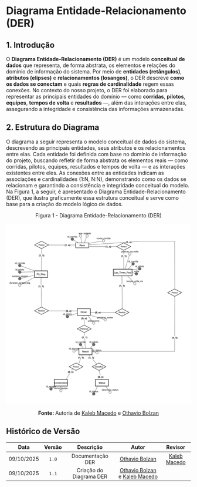 # Diagrama Entidade-Relacionamento (DER)

## 1. Introdução

O **Diagrama Entidade-Relacionamento (DER)** é um modelo **conceitual de dados** que representa, de forma abstrata, os elementos e relações do domínio de informação do sistema.
Por meio de **entidades (retângulos)**, **atributos (elipses)** e **relacionamentos (losangos)**, o DER descreve **como os dados se conectam** e quais **regras de cardinalidade** regem essas conexões. No contexto do nosso projeto, o DER foi elaborado para representar as principais entidades do domínio — como **corridas**, **pilotos**, **equipes**, **tempos de volta** e **resultados** —, além das interações entre elas, assegurando a integridade e consistência das informações armazenadas.


## 2. Estrutura do Diagrama

O diagrama a seguir representa o modelo conceitual de dados do sistema, descrevendo as principais entidades, seus atributos e os relacionamentos entre elas. Cada entidade foi definida com base no domínio de informação do projeto, buscando refletir de forma abstrata os elementos reais — como corridas, pilotos, equipes, resultados e tempos de volta — e as interações existentes entre eles. As conexões entre as entidades indicam as associações e cardinalidades (1:N, N:N), demonstrando como os dados se relacionam e garantindo a consistência e integridade conceitual do modelo. Na Figura 1, a seguir, é apresentado o Diagrama Entidade-Relacionamento (DER), que ilustra graficamente essa estrutura conceitual e serve como base para a criação do modelo lógico de dados.


<p align="center"> Figura 1 - Diagrama Entidade-Relacionamento (DER) </p>

<p align="center">
  <img src="../assets/der.png" alt="DER silver">
</p>

<p align="center"><b>Fonte: </b>Autoria de <a href="https://github.com/kalebmacedo">Kaleb Macedo</a> e <a href="https://github.com/bolzanMGB">Othavio Bolzan</a></p>



## Histórico de Versão

|  **Data**  | **Versão** |      **Descrição**     |                    **Autor**                   | **Revisor** |
| :--------: | :--------: | :--------------------: | :--------------------------------------------: | :---------: |
| 09/10/2025 |    `1.0`   | Documentação DER | [Othavio Bolzan](https://github.com/bolzanMGB) |    [Kaleb Macedo](https://github.com/kalebmacedo)          |
| 09/10/2025 |    `1.1`   | Criação do Diagrama DER | [Othavio Bolzan](https://github.com/bolzanMGB) e  [Kaleb Macedo](https://github.com/kalebmacedo)|            |



